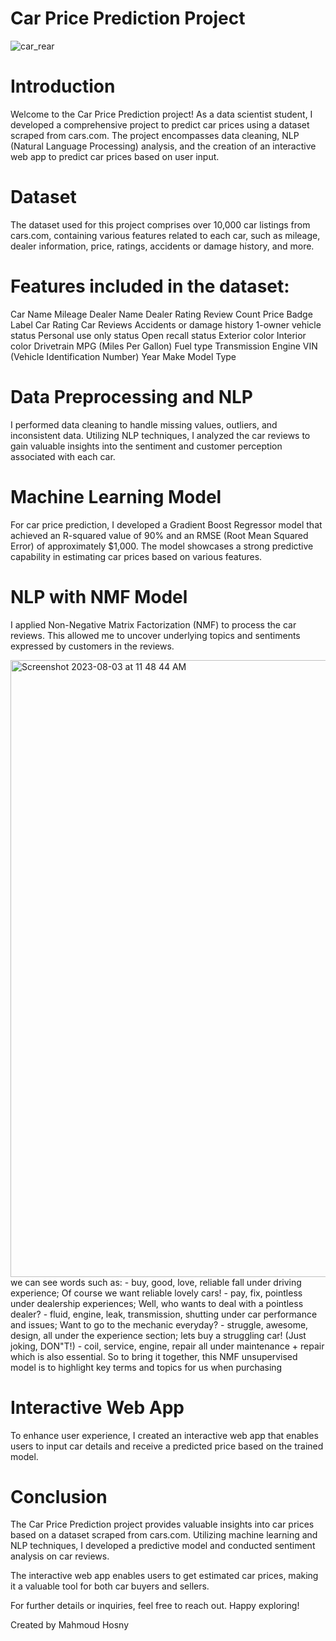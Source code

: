 # Car Price Prediction Project

![car_rear](https://github.com/Mahmoudh22/Car_Price_Prediction/assets/131708611/87938fcf-f52b-4466-a361-ad3554240ba7)


# Introduction
Welcome to the Car Price Prediction project! As a data scientist student, I developed a comprehensive project to predict car prices using a dataset scraped from cars.com. The project encompasses data cleaning, NLP (Natural Language Processing) analysis, and the creation of an interactive web app to predict car prices based on user input.

# Dataset
The dataset used for this project comprises over 10,000 car listings from cars.com, containing various features related to each car, such as mileage, dealer information, price, ratings, accidents or damage history, and more.

# Features included in the dataset:
Car Name
Mileage
Dealer Name
Dealer Rating
Review Count
Price
Badge Label
Car Rating
Car Reviews
Accidents or damage history
1-owner vehicle status
Personal use only status
Open recall status
Exterior color
Interior color
Drivetrain
MPG (Miles Per Gallon)
Fuel type
Transmission
Engine
VIN (Vehicle Identification Number)
Year
Make
Model
Type

# Data Preprocessing and NLP
I performed data cleaning to handle missing values, outliers, and inconsistent data.
Utilizing NLP techniques, I analyzed the car reviews to gain valuable insights into the sentiment and customer perception associated with each car.


# Machine Learning Model
For car price prediction, I developed a Gradient Boost Regressor model that achieved an R-squared value of 90% and an RMSE (Root Mean Squared Error) of approximately $1,000. The model showcases a strong predictive capability in estimating car prices based on various features.


# NLP with NMF Model
I applied Non-Negative Matrix Factorization (NMF) to process the car reviews. This allowed me to uncover underlying topics and sentiments expressed by customers in the reviews.

<img width="987" alt="Screenshot 2023-08-03 at 11 48 44 AM" src="https://github.com/Mahmoudh22/Car_Price_Prediction/assets/131708611/544986e6-bef0-4658-bc8d-95cc69b43cfe">
we can see words such as:
- buy, good, love, reliable fall under driving experience; Of course we want reliable lovely cars!
- pay, fix, pointless under dealership experiences; Well, who wants to deal with a pointless dealer?
- fluid, engine, leak, transmission, shutting under car performance and issues; Want to go to the mechanic everyday? 
- struggle, awesome, design, all under the experience section; lets buy a struggling car! (Just joking, DON"T!) 
- coil, service, engine, repair all under maintenance + repair which is also essential.
So to bring it together, this NMF unsupervised model is to highlight key terms and topics for us when purchasing

# Interactive Web App
To enhance user experience, I created an interactive web app that enables users to input car details and receive a predicted price based on the trained model.

# Conclusion
The Car Price Prediction project provides valuable insights into car prices based on a dataset scraped from cars.com. Utilizing machine learning and NLP techniques, I developed a predictive model and conducted sentiment analysis on car reviews.

The interactive web app enables users to get estimated car prices, making it a valuable tool for both car buyers and sellers.

For further details or inquiries, feel free to reach out. Happy exploring!

Created by Mahmoud Hosny
